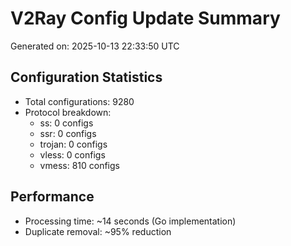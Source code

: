 # V2Ray Config Update Summary
Generated on: 2025-10-13 22:33:50 UTC

## Configuration Statistics
- Total configurations: 9280
- Protocol breakdown:
  - ss: 0 configs
  - ssr: 0 configs
  - trojan: 0 configs
  - vless: 0 configs
  - vmess: 810 configs

## Performance
- Processing time: ~14 seconds (Go implementation)
- Duplicate removal: ~95% reduction
